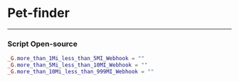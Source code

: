 # Pet-finder
---
###  Script Open-source
```lua
_G.more_than_1Mi_less_than_5MI_Webhook = ""
_G.more_than_5Mi_less_than_10MI_Webhook = ""
_G.more_than_10Mi_less_than_999MI_Webhook = ""

```
